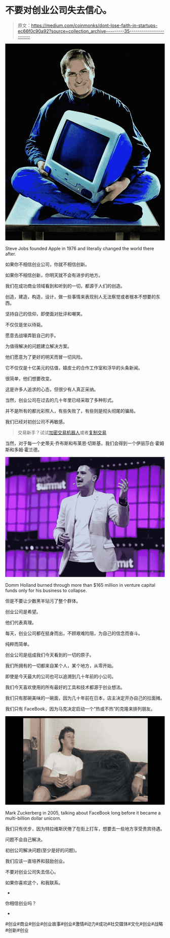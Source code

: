 # 不要对创业公司失去信心。

> 原文：<https://medium.com/coinmonks/dont-lose-faith-in-startups-ec66f0c90a92?source=collection_archive---------35----------------------->

![](img/d2b44ada0acf8261e94dedd32e0b42d0.png)

Steve Jobs founded Apple in 1976 and literally changed the world there after.

如果你不相信创业公司，你就不相信创新。

如果你不相信创新，你明天就不会有进步的地方。

我们在成功商业领域看到和听到的一切，都源于人们的创造。

创造，建造，构造，设计，做一些事情来表现别人无法察觉或者根本不想要的东西。

坚持自己的信仰，即使面对批评和嘲笑。

不仅仅是坐以待毙。

愿意去战壕弄脏自己的手。

为值得解决的问题建立解决方案。

他们愿意为了更好的明天而冒一切风险。

它不仅仅是十亿美元的估值，嬉皮士的合作工作室和浮华的头条新闻。

很简单，他们想要改变。

这是许多人追求的心态，但很少有人真正采纳。

当然，创业公司在过去的几十年里已经采取了多种形式。

并不是所有的都光彩照人，有些失败了，有些则是彻头彻尾的骗局。

我们已经对初创公司不再敏感。

> 交易新手？试试[加密交易机器人](/coinmonks/crypto-trading-bot-c2ffce8acb2a)或者[复制交易](/coinmonks/top-10-crypto-copy-trading-platforms-for-beginners-d0c37c7d698c)

当然，对于每一个史蒂夫·乔布斯和布莱恩·切斯基，我们会得到一个伊丽莎白·霍姆斯和多姆·霍兰德。

![](img/04fd16a0fa3e3917ae0816d36fa131b3.png)

Domm Holland burned through more than $165 million in venture capital funds only for his business to collapse.

但是不要让少数黑羊玷污了整个群体。

创业公司是希望。

他们代表真理。

每天，创业公司都在挺身而出，不顾艰难险阻，为自己的信念而奋斗。

纯粹而简单。

创业公司是组成我们今天看到的一切的原子。

我们所拥有的一切都来自某个人，某个地方，从零开始。

即使是今天最大的公司也可以追溯到几十年前的小公司。

我们今天喜欢使用的所有最好的工具和技术都源于创业想法。

我们只有那碗美味的一碗面，因为几十年前在日本，店主决定开办自己的拉面摊。

我们只有 FaceBook，因为马克决定启动一个“热或不热”的克隆来排列朋友。

![](img/34a7350e343c5af29bb309a0c67ef652.png)

Mark Zuckerberg in 2005, talking about FaceBook long before it became a multi-billion dollar unicorn.

我们只有优步，因为特拉维斯厌倦了在街上打车，想要去一些地方享受贵宾待遇。

问题不会自己解决。

初创公司解决问题(至少是好的问题)。

我们应该一直培养和鼓励创业。

不要对创业公司失去信心。

如果你喜欢这个，和我联系。

-

你相信创业吗？

-

#创业#商业#创业#创业故事#创业#激情#动力#成功#社交媒体#文化#创业#战略#创新#创业